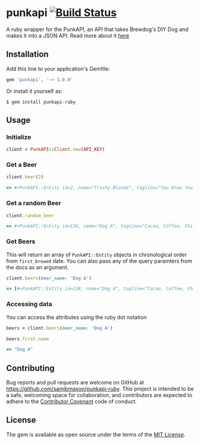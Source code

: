 # punkapi [![Build Status](https://travis-ci.org/samjbmason/punkapi-ruby.svg?branch=master)](https://travis-ci.org/samjbmason/punkapi-ruby)

A ruby wrapper for the PunkAPI, an API that takes Brewdog's DIY Dog and makes it into a JSON API. Read more about it [here](https://github.com/samjbmason/punkapi)

## Installation

Add this line to your application's Gemfile:

```ruby
gem 'punkapi', '~> 1.0.0'
```

Or install it yourself as:

```
$ gem install punkapi-ruby
```

## Usage

### Initialize

```ruby
client = PunkAPI::Client.new(API_KEY)
```

### Get a Beer
```ruby
client.beer(2)

=> #<PunkAPI::Entity id=2, name="Trashy Blonde", tagline="You Know You Shouldn't", first_brewed="April 2008", ...
```

### Get a random Beer
```ruby
client.random_beer

=> #<PunkAPI::Entity id=138, name="Dog A", tagline="Cacao, Coffee, Chili Imperial Anniversary Stout.", first_brewed="May 2012", ...
```

### Get Beers
This will return an array of `PunkAPI::Entity` objects in chronological order from `first_brewed` date. You can also pass any of the query paramters from the docs as an argument.

```ruby
client.beers(beer_name: 'Dog A')

=> [#<PunkAPI::Entity id=138, name="Dog A", tagline="Cacao, Coffee, Chili Imperial Anniversary Stout.", first_brewed="May 2012", ...]
```

### Accessing data
You can access the attributes using the ruby dot notation

```ruby
beers = client.beers(beer_name: 'Dog A')

beers.first.name

=> "Dog A"
```

## Contributing
Bug reports and pull requests are welcome on GitHub at https://github.com/samjbmason/punkapi-ruby. This project is intended to be a safe, welcoming space for collaboration, and contributors are expected to adhere to the [Contributor Covenant](http://contributor-covenant.org) code of conduct.


## License
The gem is available as open source under the terms of the [MIT License](http://opensource.org/licenses/MIT).

